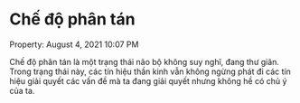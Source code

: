 # Chế độ phân tán

Property: August 4, 2021 10:07 PM

Chế độ phân tán là một trạng thái não bộ không suy nghĩ, đang thư giãn. Trong trạng thái này, các tín hiệu thần kinh vẫn không ngừng phát đi các tín hiệu giải quyết các vấn đề mà ta đang giải quyết nhưng không hề có chủ ý của ta.